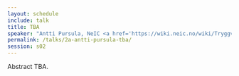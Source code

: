```yaml
---
layout: schedule
include: talk
title: TBA
speaker: "Antti Pursula, NeIC <a href='https://wiki.neic.no/wiki/Tryggve'>Tryggve</a> project leader"
permalink: /talks/2a-antti-pursula-tba/
session: s02
---
```


Abstract TBA.
